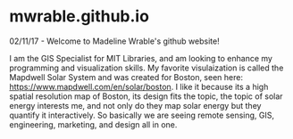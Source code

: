 # mwrable.github.io
02/11/17 - Welcome to Madeline Wrable's github website!

I am the GIS Specialist for MIT Libraries, and am looking to enhance my programming and visualization skills. My favorite visulaization is called the Mapdwell Solar System and was created for Boston, seen here: https://www.mapdwell.com/en/solar/boston. I like it because its a high spatial resolution map of Boston, its design fits the topic, the topic of solar energy interests me, and not only do they map solar energy but they quantify it interactively. So basically we are seeing remote sensing, GIS, engineering, marketing, and design all in one. 
